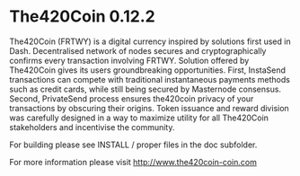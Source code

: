 # The420Coin 0.12.2

The420Coin (FRTWY) is a digital currency inspired by solutions first used in Dash. Decentralised network of nodes secures and cryptographically confirms every transaction involving FRTWY. Solution offered by The420Coin gives its users groundbreaking opportunities. First, InstaSend transactions can compete with traditional instantaneous payments methods such as credit cards, while still being secured by Masternode consensus. Second, PrivateSend process ensures the420coin privacy of your transactions by obscuring their origins. Token issuance and reward division was carefully designed in a way to maximize utility for all The420Coin stakeholders and incentivise the community.

For building please see INSTALL / proper files in the doc subfolder.

For more information please visit http://www.the420coin-coin.com